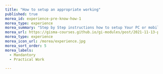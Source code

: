 ```yaml
---
title: "How to setup an appropriate working"
published: true
morea_id: experience-pre-know-how-1
morea_type: experience
morea_summary: "Step by Step instructions how to setup Your PC or mobile device"
morea_url: https://gisma-courses.github.io/gi-modules/post/2021-11-13-project-oriented-workflow/
morea_type: experience
morea_icon_url: /morea/experience.jpg
morea_sort_order: 5
morea_labels:
  - Mandantory
  - Practical Work
  
---
```


